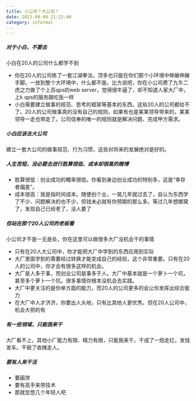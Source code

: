 ```yaml
---
title: 小公司？大公司？
date: 2021-09-09 21:12:40
category: informal
--- 
---
```

##### 对于小白，不要去
小白在20人的公司什么都学不到

- 你在20人的公司练了一套江湖拳法，顶多也只能在你们那个小环境中伸展伸展手脚。一放到整个大环境中，什么都不是。比方说吧，你在小公司费了九牛二虎之力做了个上百qps的web server，觉得很牛逼了，却不知道人家大厂中，上k qps的服务跟吃饭一样
- 小白需要建立做事的规范、思考的框架等基本的东西。这些20人的公司都给不了。20人的公司做事真的没有自己的规则，如果有也是某某领导带来的，某某领导一走也带走了。公司信奉的唯一的规则就是解决问题、完成甲方需求。
##### 小白应该去大公司
建立一套大公司的做事规范、行为习惯，这些对将来的发展绝对是好的。

##### 人生苦短，没必要去进行胜算很低、成本却很高的赌博
- 胜算很低：创业成功的概率很低。你看到身边创业成功的特别多，这是“幸存者偏差”。
- 成本很高：我是指时间成本。随便创个业，一晃几年就过去了，自认为东西学了不少、问题解决的也不少，但钱未必就有你预期的那么多。等过几年想挪窝了，发现自己已经老了，没人要了
##### 但站在那个20人公司的老板看
小公司才不是一无是处，你在这里可以做很多大厂没机会干的事情

- 只有在20人大公司中，你才能把大厂中学到的东西应用到实际
- 大厂里面学到的需要经过转换才能变成自己的经验，这个非常重要。只有在20人的公司中，你才会有很多这样的机会。
- 大厂是人多于事，而创业公司是事多于人。大厂中基本就是一个萝卜一个坑，甚至多个萝卜一个坑。很多事情你根本没机会去实践。
- 大厂中更关注的是你单方面的能力，而20人的公司更多的会让你发挥出综合能力
- 在大厂中人才济济，你要出人头地，只有比其他人更优秀。但在20人公司中，机会大把的有
##### 有一些领域，只能我来干
大厂看不上，其他小厂能力有限、精力有限，只能我来干，干成了一炮走红，发钱发车。干砸了收摊走人。

##### 要有人来干活
- 要画饼
- 要有高手来带技术
- 那就忽悠几个年轻人吧
